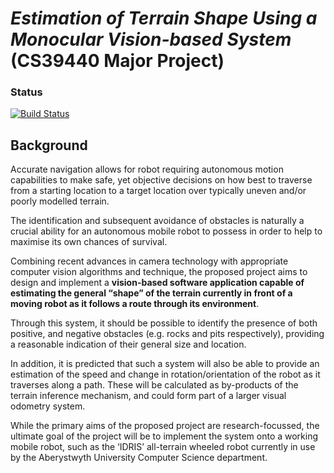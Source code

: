 # *Estimation of Terrain Shape Using a Monocular Vision-based System* (CS39440 Major Project)

### Status
[![Build Status](https://travis-ci.org/cgddrd/CS39440-major-project.svg)](https://travis-ci.org/cgddrd/CS39440-major-project)

## Background

Accurate navigation allows for robot requiring autonomous motion capabilities to make safe, yet objective
decisions on how best to traverse from a starting location to a target location over typically uneven
and/or poorly modelled terrain.

The identification and subsequent avoidance of obstacles is naturally a crucial ability for an autonomous
mobile robot to possess in order to help to maximise its own chances of survival.

Combining recent advances in camera technology with appropriate computer vision algorithms and
technique, the proposed project aims to design and implement a **vision-based software application capable
of estimating the general “shape” of the terrain currently in front of a moving robot as it follows
a route through its environment**. 

Through this system, it should be possible to identify the presence of
both positive, and negative obstacles (e.g. rocks and pits respectively), providing a reasonable indication
of their general size and location.

In addition, it is predicted that such a system will also be able to provide an estimation of the speed
and change in rotation/orientation of the robot as it traverses along a path. These will be calculated as
by-products of the terrain inference mechanism, and could form part of a larger visual odometry system.

While the primary aims of the proposed project are research-focussed, the ultimate goal of the project
will be to implement the system onto a working mobile robot, such as the ‘IDRIS’ all-terrain wheeled
robot currently in use by the Aberystwyth University Computer Science department.
